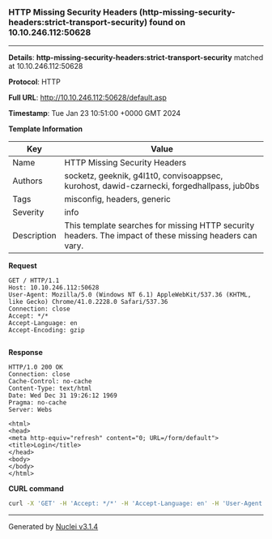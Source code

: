 ### HTTP Missing Security Headers (http-missing-security-headers:strict-transport-security) found on 10.10.246.112:50628

----
**Details**: **http-missing-security-headers:strict-transport-security** matched at 10.10.246.112:50628

**Protocol**: HTTP

**Full URL**: http://10.10.246.112:50628/default.asp

**Timestamp**: Tue Jan 23 10:51:00 +0000 GMT 2024

**Template Information**

| Key | Value |
| --- | --- |
| Name | HTTP Missing Security Headers |
| Authors | socketz, geeknik, g4l1t0, convisoappsec, kurohost, dawid-czarnecki, forgedhallpass, jub0bs |
| Tags | misconfig, headers, generic |
| Severity | info |
| Description | This template searches for missing HTTP security headers. The impact of these missing headers can vary.<br> |

**Request**
```http
GET / HTTP/1.1
Host: 10.10.246.112:50628
User-Agent: Mozilla/5.0 (Windows NT 6.1) AppleWebKit/537.36 (KHTML, like Gecko) Chrome/41.0.2228.0 Safari/537.36
Connection: close
Accept: */*
Accept-Language: en
Accept-Encoding: gzip


```

**Response**
```http
HTTP/1.0 200 OK
Connection: close
Cache-Control: no-cache
Content-Type: text/html
Date: Wed Dec 31 19:26:12 1969
Pragma: no-cache
Server: Webs

<html>
<head>
<meta http-equiv="refresh" content="0; URL=/form/default">
<title>Login</title>
</head>
<body>
</body>
</html>

```


**CURL command**
```sh
curl -X 'GET' -H 'Accept: */*' -H 'Accept-Language: en' -H 'User-Agent: Mozilla/5.0 (Windows NT 6.1) AppleWebKit/537.36 (KHTML, like Gecko) Chrome/41.0.2228.0 Safari/537.36' 'http://10.10.246.112:50628'
```

----

Generated by [Nuclei v3.1.4](https://github.com/projectdiscovery/nuclei)
